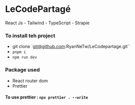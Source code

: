 # LeCodePartagé

React Js - Tailwind - TypeScript - Strapie

### To install teh project

 - git clone `git@github.com:RyanNeTw/LeCodepartage.git``
 - `pnpm i`
 - `npm run dev`

### Package used
- React router dom
- Prettier

 #### To use prettier :  `npx prettier . --write`